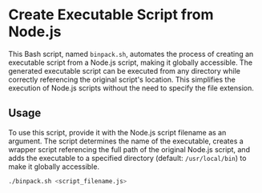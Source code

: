 # Create Executable Script from Node.js

This Bash script, named `binpack.sh`, automates the process of creating an executable script from a Node.js script, making it globally accessible. The generated executable script can be executed from any directory while correctly referencing the original script's location. This simplifies the execution of Node.js scripts without the need to specify the file extension.

## Usage

To use this script, provide it with the Node.js script filename as an argument. The script determines the name of the executable, creates a wrapper script referencing the full path of the original Node.js script, and adds the executable to a specified directory (default: `/usr/local/bin`) to make it globally accessible.

```bash
./binpack.sh <script_filename.js>

